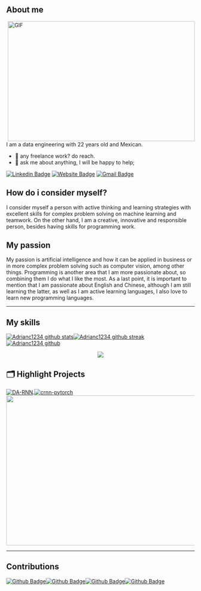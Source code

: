 ## About me
<img align="right" alt="GIF" src="https://github.com/abhisheknaiidu/abhisheknaiidu/blob/master/code.gif?raw=true" width="500" height="320" />

I am a data engineering with 22 years old and Mexican.
- 💼 any freelance work? do reach.
- 💬 ask me about anything, I will be happy to help;

[![Linkedin Badge](https://img.shields.io/badge/-Adrian_Carmona-blue?style=flat&logo=Linkedin&logoColor=white&link=www.linkedin.com/in/adrian-roberto-carmona-rodriguez)](www.linkedin.com/in/adrian-roberto-carmona-rodriguez)
[![Website Badge](https://img.shields.io/badge/-My_website-47CCCC?style=flat&logo=Google-Chrome&logoColor=white&link=https://adrianc1234.github.io/My-profile/)](https://adrianc1234.github.io/My-profile/)
[![Gmail Badge](https://img.shields.io/badge/-adrianrobertocarmona49-c14438?style=flat&logo=Gmail&logoColor=white&link=mailto:jessicalim813@gmail.com)](mailto:adrianrobertocarmona49@gmail.com)


## How do i consider myself? 
I consider myself a person with active thinking and learning strategies with excellent skills for complex problem solving on machine learning and teamwork. On the other hand, I am a creative, innovative and responsible person, besides having skills for programming work.

## My passion
My passion is artificial intelligence and how it can be applied in business or in more complex problem solving such as computer vision, among other things. Programming is another area that I am more passionate about, so combining them I do what I like the most. As a last point, it is important to mention that I am passionate about English and Chinese, although I am still learning the latter, as well as I am active learning languages, I also love to learn new programming languages. 

---

## My skills
[![Adrianc1234 github stats](https://github-readme-stats.vercel.app/api?username=Adrianc1234&theme=blue-green)](https://github.com/anuraghazra/github-readme-stats)[![Adrianc1234 github streak](https://github-readme-streak-stats.herokuapp.com/?user=Adrianc1234&theme=blue-green)](https://github.com/DenverCoder1/github-readme-streak-stats)
[![Adrianc1234 github](https://github-profile-trophy.vercel.app/?username=Adrianc1234&row=1)](https://github.com/ryo-ma/github-profile-trophy)

<p align="center">
  <a href="https://skillicons.dev">
    <img src="https://skillicons.dev/icons?i=git,html,docker,python,javascript,mongodb,mysql,postgres,selenium,tensorflow,vim" />
  </a>
</p>

## 🗂️ Highlight Projects

<a href="https://github.com/Zhenye-Na/DA-RNN">
  <img align="center" src="https://github-readme-stats.vercel.app/api/pin/?username=Adrianc1234&repo=Portfolio&show_icons=true&line_height=27&title_color=6aa6f8&text_color=8a919a&icon_color=6aa6f8&bg_color=22272e" alt="DA-RNN" />
</a>

<a href="https://github.com/Zhenye-Na/crnn-pytorch">
  <img align="center" src="https://github-readme-stats.vercel.app/api/pin/?username=Adrianc1234&repo=LinkedIn-Scraper&show_icons=true&line_height=27&title_color=6aa6f8&text_color=8a919a&icon_color=6aa6f8&bg_color=22272e" alt="crnn-pytorch" />
</a>

<img src="https://snipboard.io/SI5ABs.jpg" width="700" height="400"> 

---

## Contributions  

[![Github Badge](https://img.shields.io/badge/-@JasonPinelo95-24292e?style=flat&logo=Github&logoColor=white&link=https://github.com/JasonPinelo95)](https://github.com/JasonPinelo95)[![Github Badge](https://img.shields.io/badge/-@AlexHurtado235-24292e?style=flat&logo=Github&logoColor=white&link=https://github.com/AlexHurtado235)](https://github.com/AlexHurtado235)[![Github Badge](https://img.shields.io/badge/-@GabrielISB-24292e?style=flat&logo=Github&logoColor=white&link=https://github.com/GabrielISB)](https://github.com/GabrielISB)[![Github Badge](https://img.shields.io/badge/-@Ulises-24292e?style=flat&logo=Github&logoColor=white&link=https://github.com/Ullises)](https://github.com/Ullises)

